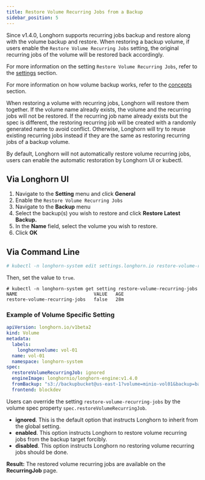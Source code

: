 ```yaml
---
title: Restore Volume Recurring Jobs from a Backup
sidebar_position: 5
---
```


<head>
  <link rel="canonical" href="https://main--longhornio-docusaurus.netlify.app/snapshots-and-backups/backup-and-restore/restore-recurring-jobs-from-a-backup"/>
</head>

Since v1.4.0, Longhorn supports recurring jobs backup and restore along with the volume backup and restore. When restoring a backup volume, if users enable the `Restore Volume Recurring Jobs` setting, the original recurring jobs of the volume will be restored back accordingly.

For more information on the setting `Restore Volume Recurring Jobs`, refer to the [settings](../../references/settings#restore-volume-recurring-jobs) section.

For more information on how volume backup works, refer to the [concepts](../../concepts#3-backups-and-secondary-storage) section.

When restoring a volume with recurring jobs, Longhorn will restore them together. If the volume name already exists, the volume and the recurring jobs will not be restored.  If the recurring job name already exists but the spec is different, the restoring recurring job will be created with a randomly generated name to avoid conflict. Otherwise, Longhorn will try to reuse existing recurring jobs instead if they are the same as restoring recurring jobs of a backup volume.

By default, Longhorn will not automatically restore volume recurring jobs, users can enable the automatic restoration by Longhorn UI or kubectl.

## Via Longhorn UI

1. Navigate to the **Setting** menu and click **General**
2. Enable the `Restore Volume Recurring Jobs`
3. Navigate to the **Backup** menu
4. Select the backup(s) you wish to restore and click **Restore Latest Backup.**
5. In the **Name** field, select the volume you wish to restore.
6. Click **OK**

## Via Command Line

```bash
# kubectl -n longhorn-system edit settings.longhorn.io restore-volume-recurring-jobs
```

Then, set the value to `true`.

```text
# kubectl -n longhorn-system get setting restore-volume-recurring-jobs
NAME                            VALUE   AGE
restore-volume-recurring-jobs   false   28m
```

### Example of Volume Specific Setting

```yaml
apiVersion: longhorn.io/v1beta2
kind: Volume
metadata:
  labels:
    longhornvolume: vol-01
  name: vol-01
  namespace: longhorn-system
spec:
  restoreVolumeRecurringJob: ignored
  engineImage: longhornio/longhorn-engine:v1.4.0
  fromBackup: "s3://backupbucket@us-east-1?volume=minio-vol01&backup=backup-eeb2782d5b2f42bb"
  frontend: blockdev
```

Users can override the setting `restore-volume-recurring-jobs` by the volume spec property  `spec.restoreVolumeRecurringJob`.

- **ignored**. This is the default option that instructs Longhorn to inherit from the global setting.
- **enabled**. This option instructs Longhorn to restore volume recurring jobs from the backup target forcibly.
- **disabled**. This option instructs Longhorn no restoring volume recurring jobs should be done.

**Result:** The restored volume recurring jobs are available on the **RecurringJob** page.
